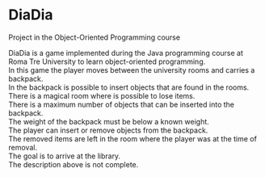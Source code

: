 # DiaDia
Project in the Object-Oriented Programming course

DiaDia is a game implemented during the Java programming course at Roma Tre University to learn object-oriented 
programming.<br />
In this game the player moves between the university rooms and carries a backpack.<br />
In the backpack is possible to insert objects that are found in the rooms.<br />
There is a magical room where is possible to lose items.<br />
There is a maximum number of objects that can be inserted into the backpack.<br />
The weight of the backpack must be below a known weight.<br />
The player can insert or remove objects from the backpack.<br />
The removed items are left in the room where the player was at the time of removal.<br />
The goal is to arrive at the library.<br />
The description above is not complete.<br />
